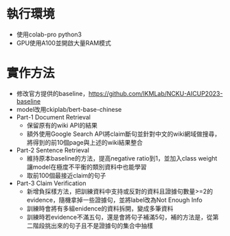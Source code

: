 # 執行環境
* 使用colab-pro python3
* GPU使用A100並開啟大量RAM模式

# 實作方法
* 修改官方提供的baseline，https://github.com/IKMLab/NCKU-AICUP2023-baseline
* model改用ckiplab/bert-base-chinese
* Part-1 Document Retrieval
  * 保留原有的wiki API的結果
  * 額外使用Google Search API將claim斷句並針對中文的wiki網域做搜尋，將得到的前10個page與上述的wiki結果整合
* Part-2 Sentence Retrieval
  * 維持原本baseline的方法，提高negative ratio到1，並加入class weight讓model在極度不平衡的類別資料中也能學習
  * 取前100個最接近claim的句子
* Part-3 Claim Verification
  * 新增負採樣方法，把訓練資料中支持或反對的資料且證據句數量>=2的evidence，隨機拿掉一些證據句，並將label改為Not Enough Info
  * 訓練時會將有多組enidence的資料拆開，變成多筆資料
  * 訓練時若evidence不滿五句，還是會將句子補滿5句，補的方法是，從第二階段挑出來的句子且不是證據句的集合中抽樣
